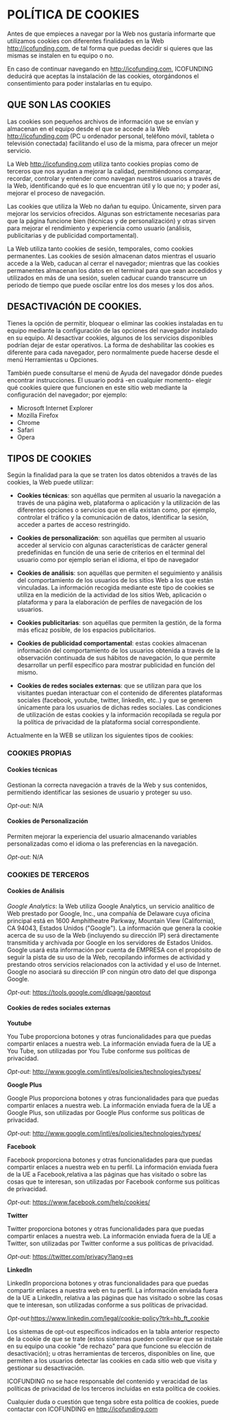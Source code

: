 # POLÍTICA DE COOKIES

Antes de que empieces a navegar por la Web nos gustaría informarte que utilizamos cookies con diferentes finalidades en la Web http://icofunding.com, de tal forma que puedas decidir si quieres que las mismas se instalen en tu equipo o no.

En caso de continuar navegando en http://icofunding.com, ICOFUNDING deducirá que aceptas la instalación de las cookies, otorgándonos el consentimiento para poder instalarlas en tu equipo.

## QUE SON LAS COOKIES

Las cookies son pequeños archivos de información que se envían y almacenan en el equipo desde el que se accede a la Web http://icofunding.com (PC u ordenador personal, teléfono móvil, tableta o televisión conectada) facilitando el uso de la misma, para ofrecer un mejor servicio.

La Web http://icofunding.com utiliza tanto cookies propias como de terceros que nos ayudan a mejorar la calidad, permitiéndonos comparar, recordar, controlar y entender como navegan nuestros usuarios a través de la Web, identificando qué es lo que encuentran útil y lo que no; y poder así, mejorar el proceso de navegación.

Las cookies que utiliza la Web no dañan tu equipo. Únicamente, sirven para mejorar los servicios ofrecidos. Algunas son estrictamente necesarias para que la página funcione bien (técnicas y de personalización) y otras sirven para mejorar el rendimiento y experiencia como usuario (análisis, publicitarias y de publicidad comportamental).

La Web utiliza tanto cookies de sesión, temporales, como cookies permanentes. Las cookies de sesión almacenan datos mientras el usuario accede a la Web, caducan al cerrar el navegador; mientras que las cookies permanentes almacenan los datos en el terminal para que sean accedidos y utilizados en más de una sesión, suelen caducar cuando transcurre un periodo de tiempo que puede oscilar entre los dos meses y los dos años.

## DESACTIVACIÓN DE COOKIES. 

Tienes la opción de permitir, bloquear o eliminar las cookies instaladas en tu equipo mediante la configuración de las opciones del navegador instalado en su equipo. Al desactivar cookies, algunos de los servicios disponibles podrían dejar de estar operativos. La forma de deshabilitar las cookies es diferente para cada navegador, pero normalmente puede hacerse desde el menú Herramientas u Opciones.

También puede consultarse el menú de Ayuda del navegador dónde puedes encontrar instrucciones. El usuario podrá -en cualquier momento- elegir qué cookies quiere que funcionen en este sitio web mediante la configuración del navegador; por ejemplo:

* Microsoft Internet Explorer
* Mozilla Firefox
* Chrome
* Safari
* Opera

## TIPOS DE COOKIES

Según la finalidad para la que se traten los datos obtenidos a través de las cookies, la Web puede utilizar:

* **Cookies técnicas**: son aquéllas que permiten al usuario la navegación a través de una página web, plataforma o aplicación y la utilización de las diferentes opciones o servicios que en ella existan como, por ejemplo, controlar el tráfico y la comunicación de datos, identificar la sesión, acceder a partes de acceso restringido.

* **Cookies de personalización**: son aquéllas que permiten al usuario acceder al servicio con algunas características de carácter general predefinidas en función de una serie de criterios en el terminal del usuario como por ejemplo serian el idioma, el tipo de navegador

* **Cookies de análisis**: son aquéllas que permiten el seguimiento y análisis del comportamiento de los usuarios de los sitios Web a los que están vinculadas. La información recogida mediante este tipo de cookies se utiliza en la medición de la actividad de los sitios Web, aplicación o plataforma y para la elaboración de perfiles de navegación de los usuarios.

* **Cookies publicitarias**: son aquéllas que permiten la gestión, de la forma más eficaz posible, de los espacios publicitarios.

* **Cookies de publicidad comportamental**: estas cookies almacenan información del comportamiento de los usuarios obtenida a través de la observación continuada de sus hábitos de navegación, lo que permite desarrollar un perfil específico para mostrar publicidad en función del mismo.

* **Cookies de redes sociales externas**: que se utilizan para que los visitantes puedan interactuar con el contenido de diferentes plataformas sociales (facebook, youtube, twitter, linkedIn, etc..) y que se generen únicamente para los usuarios de dichas redes sociales. Las condiciones de utilización de estas cookies y la información recopilada se regula por la política de privacidad de la plataforma social correspondiente.

Actualmente en la WEB se utilizan los siguientes tipos de cookies:

### COOKIES PROPIAS

#### Cookies técnicas

Gestionan la correcta navegación a través de la Web y sus contenidos, permitiendo identificar las sesiones de usuario y proteger su uso.

*Opt-out*: N/A

#### Cookies de Personalización

Permiten mejorar la experiencia del usuario almacenando variables personalizadas como el idioma o las preferencias en la navegación.

*Opt-out*: N/A

### COOKIES DE TERCEROS

#### Cookies de Análisis

*Google Analytics*: la Web utiliza Google Analytics, un servicio analítico de Web prestado por Google, Inc., una compañía de Delaware cuya oficina principal está en 1600 Amphitheatre Parkway, Mountain View (California), CA 94043, Estados Unidos ("Google"). La información que genera la cookie acerca de su uso de la Web (incluyendo su dirección IP) será directamente transmitida y archivada por Google en los servidores de Estados Unidos. Google usará esta información por cuenta de EMPRESA con el propósito de seguir la pista de su uso de la Web, recopilando informes de actividad y prestando otros servicios relacionados con la actividad y el uso de Internet. Google no asociará su dirección IP con ningún otro dato del que disponga Google.

*Opt-out*: https://tools.google.com/dlpage/gaoptout

#### Cookies de redes sociales externas

**Youtube**

You Tube proporciona botones y otras funcionalidades para que puedas compartir enlaces a nuestra web. La información enviada fuera de la UE a You Tube, son utilizadas por You Tube conforme sus políticas de privacidad.

*Opt-out*: http://www.google.com/intl/es/policies/technologies/types/

**Google Plus**

Google Plus proporciona botones y otras funcionalidades para que puedas compartir enlaces a nuestra web. La información enviada fuera de la UE a Google Plus, son utilizadas por Google Plus conforme sus políticas de privacidad.

*Opt-out*: http://www.google.com/intl/es/policies/technologies/types/

**Facebook**

Facebook proporciona botones y otras funcionalidades para que puedas compartir enlaces a nuestra web en tu perfil. La información enviada fuera de la UE a Facebook,relativa a las páginas que has visitado o sobre las cosas que te interesan, son utilizadas por Facebook conforme sus políticas de privacidad.

*Opt-out*: https://www.facebook.com/help/cookies/

**Twitter**

Twitter proporciona botones y otras funcionalidades para que puedas compartir enlaces a nuestra web. La información enviada fuera de la UE a Twitter, son utilizadas por Twitter conforme a sus políticas de privacidad.

*Opt-out*: https://twitter.com/privacy?lang=es

**LinkedIn**

LinkedIn proporciona botones y otras funcionalidades para que puedas compartir enlaces a nuestra web en tu perfil. La información enviada fuera de la UE a LinkedIn, relativa a las páginas que has visitado o sobre las cosas que te interesan, son utilizadas conforme a sus políticas de privacidad.

*Opt-out*:https://www.linkedin.com/legal/cookie-policy?trk=hb_ft_cookie

Los sistemas de opt-out específicos indicados en la tabla anterior respecto de la cookie de que se trate (estos sistemas pueden conllevar que se instale en su equipo una cookie &quot;de rechazo&quot; para que funcione su elección de desactivación); u otras herramientas de terceros, disponibles on line, que permiten a los usuarios detectar las cookies en cada sitio web que visita y gestionar su desactivación.

ICOFUNDING no se hace responsable del contenido y veracidad de las políticas de privacidad de los terceros incluidas en esta política de cookies.

Cualquier duda o cuestión que tenga sobre esta política de cookies, puede contactar con ICOFUNDING en http://icofunding.com

